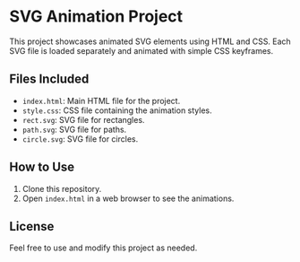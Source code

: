
# SVG Animation Project

This project showcases animated SVG elements using HTML and CSS. Each SVG file is loaded separately and animated with simple CSS keyframes.

## Files Included
- `index.html`: Main HTML file for the project.
- `style.css`: CSS file containing the animation styles.
- `rect.svg`: SVG file for rectangles.
- `path.svg`: SVG file for paths.
- `circle.svg`: SVG file for circles.

## How to Use
1. Clone this repository.
2. Open `index.html` in a web browser to see the animations.

## License
Feel free to use and modify this project as needed.
